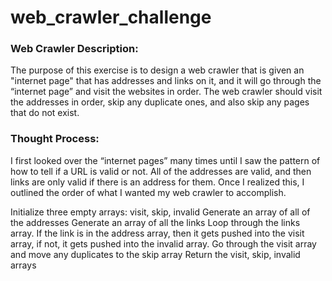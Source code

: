 # web_crawler_challenge

### Web Crawler Description:
The purpose of this exercise is to design a web crawler that is given an "internet page" that has
addresses and links on it, and it will go through the “internet page” and visit the websites in order. The web crawler should visit the addresses in order, skip any duplicate ones, and also
skip any pages that do not exist.

### Thought Process:
I first looked over the “internet pages” many times until I saw the pattern of how to tell if a URL is valid or not.  All of the addresses are valid, and then links are only valid if there is an address for them.  Once I realized this, I outlined the order of what I wanted my web crawler to accomplish.

Initialize three empty arrays: visit, skip, invalid
Generate an array of all of the addresses
Generate an array of all the links
Loop through the links array.  If the link is in the address array, then it gets pushed into the visit array, if not, it gets pushed into the invalid array.
Go through the visit array and move any duplicates to the skip array
Return the visit, skip, invalid arrays

